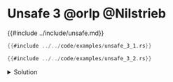 # Unsafe 3 @orlp @Nilstrieb

{{#include ../include/unsafe.md}}

```rust
{{#include ../../code/examples/unsafe_3_1.rs}}
```

```rust
{{#include ../../code/examples/unsafe_3_2.rs}}
```

<details>
<summary>Solution</summary>

Example 1 is sound, example 2 is UB.

```
error: Undefined Behavior: attempting a write access using <2581> at alloc1167[0x1], but that tag does not exist in the borrow stack for this location
 --> examples/unsafe_3_2.rs:9:9
  |
9 |         *r1 = 10;
  |         ^^^^^^^^
  |         |
  |         attempting a write access using <2581> at alloc1167[0x1], but that tag does not exist in the borrow stack for this location
  |         this error occurs as part of an access at alloc1167[0x1..0x2]
  |
  = help: this indicates a potential bug in the program: it performed an invalid operation, but the Stacked Borrows rules it violated are still experimental
  = help: see https://github.com/rust-lang/unsafe-code-guidelines/blob/master/wip/stacked-borrows.md for further information
help: <2581> was created by a SharedReadWrite retag at offsets [0x1..0x2]
 --> examples/unsafe_3_2.rs:7:27
  |
7 |         let r1: *mut u8 = v.get_unchecked_mut(1);
  |                           ^^^^^^^^^^^^^^^^^^^^^^
help: <2581> was later invalidated at offsets [0x0..0xa] by a Unique retag
 --> examples/unsafe_3_2.rs:8:27
  |
8 |         let r2: *mut u8 = v.get_unchecked_mut(2);
  |                           ^^^^^^^^^^^^^^^^^^^^^^
  = note: BACKTRACE (of the first span):
  = note: inside `main` at examples/unsafe_3_2.rs:9:9: 9:17

note: some details are omitted, run with `MIRIFLAGS=-Zmiri-backtrace=full` for a verbose backtrace

error: aborting due to 1 previous error
```

`v.as_mut_pointer()` refers to `Vec::as_mut_ptr(v)`, which only creates a `&mut` reference to the vec itself.

`v.get_unchecked_mut()` comes from an implicit dereference to a slice, referring to `<[T]>::get_unchecked_mut(Vec::deref(v))`, creating a `&mut` to all slice elements.
When doing the deref for creating `r2`, this full `&mut` invalidates `r1`.

</details>
